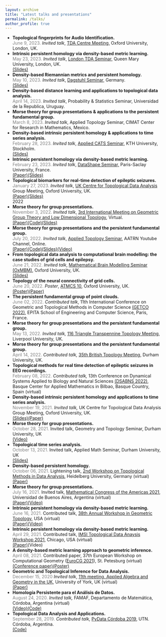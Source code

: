 ```yaml
---
layout: archive
title: "Latest talks and presentations"
permalink: /talks/
author_profile: true
---
```


<link rel="stylesheet" href="{{ site.baseurl }}/assets/vallenato/vallenato.css">
<script src='https://cdnjs.cloudflare.com/ajax/libs/mathjax/2.7.5/latest.js?config=TeX-MML-AM_CHTML' async></script>
<script src="{{ site.baseurl }}/assets/vallenato/vallenato.js"></script>

<ul>

<li>
<b>Topological fingerprints for Audio Identification.</b>
<br>
<span style="font-size: 14px">
<span style = "color: grey">June 9, 2023.</span>
<i>Invited talk</i>, <a href="https://www1.maths.ox.ac.uk/groups/topological-data-analysis?migrdr=1">TDA Centre Meeting,</a> Oxford University, London, UK.
<br>
<!--<a href="https://ximenafernandez.github.io/reveal.js-presentations/slides/AudioID.html#/">(Slides)</a>-->
</span>
</li>

<li>
<b>Intrinsic persistent homology via density-based metric learning.</b>
<br>
<span style="font-size: 14px">
<span style = "color: grey">May 23, 2023.</span>
<i>Invited talk</i>, <a href="https://www.ninaotter.com/london-tda-seminar-23052023">London TDA Seminar,</a> Queen Mary University, London, UK.
<br>
<a href="https://ximenafernandez.github.io/reveal.js-presentations/slides/FermatDistance_TDA_London.html#/">(Slides)</a>
</span>
</li>

<li>
<b>Density-based Riemannian metrics and persistent homology.</b>
<br>
<span style="font-size: 14px">
<span style = "color: grey">May 10, 2023.</span>
<i>Invited talk</i>, <a href="https://www.dagstuhl.de/en/seminars/seminar-calendar/seminar-details/23192">Dagstuhl Seminar,</a> Germany.
<br>
<a href="https://ximenafernandez.github.io/reveal.js-presentations/slides/FermatDistance_Dagstuhl.html#/">(Slides)</a>
</span>
</li>

<li>
<b>Density-based distance learning and applications to topological data analysis.</b>
<br>
<span style="font-size: 14px">
<span style = "color: grey">April 14, 2023.</span>
<i>Invited talk</i>, Probability & Statistics Seminar, Universidad de la Republica, Uruguay.
</span>
</li>


<li>
<b>Morse theory for group presentations & applications to the persistent fundamental group.</b>
<br>
<span style="font-size: 14px">
<span style = "color: grey">March 8, 2023.</span>
<i>Invited talk</i>, Applied Topology Seminar, CIMAT Center for Research in Mathematics, Mexico.
</span>
</li>

<li>
<b>Density-based intrinsic persistent homology & applications to time series analysis.</b>
<br>
<span style="font-size: 14px">
<span style = "color: grey">February 28, 2023.</span>
<i>Invited talk</i>, <a href="https://www.kth.se/math/mathematics-of-data/seminar-applied-cats-1.1009075">Applied CATS Seminar,</a> KTH University, Stockholm.
<br>
<a href="https://ximenafernandez.github.io/reveal.js-presentations/slides/FermatDistance_KTH.html#/">(Slides)</a></span>
</li>

<li>
<b>Intrinsic persistent homology via density-based metric learning.</b>
<br>
<span style="font-size: 14px">
<span style = "color: grey">February 23, 2023.</span>
<i>Invited talk</i>, <a href="https://team.inria.fr/datashape/seminars/">DataShape Seminar,</a> Paris-Saclay University, France.
<br>
<a href="https://arxiv.org/pdf/2012.07621.pdf">(Paper)</a ><a href="https://ximenafernandez.github.io/reveal.js-presentations/slides/FermatDistance_Datashape.html#/">(Slides)</a></span>
</li>

<li>
<b>Topological biomarkers for real-time detection of epileptic seizures.</b>
<br>
<span style="font-size: 14px">
<span style = "color: grey">January 27, 2023.</span>
<i>Invited talk</i>, <a href="https://www1.maths.ox.ac.uk/groups/topological-data-analysis?migrdr=1">UK Centre for Topological Data Analysis</a> Group Meeting, Oxford University, UK.
<br>
<a href="https://arxiv.org/abs/2211.02523">(Paper)</a ><a href="https://ximenafernandez.github.io/reveal.js-presentations/slides/Epilepsy_Oxford.html#/">(Slides)</a></span>
</li>

<div class="vallenato-header">
2022

</div><!--/.vallenato-header-->

<div class="vallenato-content">
<li>
<b>Morse theory for group presentations.</b>
<br>
<span style="font-size: 14px">
<span style = "color: grey">November 3, 2022.</span>
<i>Invited talk</i>, <a href="https://www.ph-karlsruhe.de/tagungen/combinatorial-group-theory-and-low-dimensional-topology">3rd International Meeting on Geometric Group Theory and Low Dimensional Topology</a>, Virtual.
<br>
<a href="https://arxiv.org/abs/1912.00115">(Paper)</a ><a href="https://github.com/ximenafernandez/Finite-Topological-Spaces">(Code)</a><a href="https://ximenafernandez.github.io/reveal.js-presentations/slides/Morse_LowDimTop.html#/">(Slides)</a></span>
</li>

<li>
<b>Morse theory for group presentations and the persistent fundamental group.</b>
<br>
<span style="font-size: 14px">
<span style = "color: grey">July 20, 2022.</span>
<i>Invited talk</i>, <a href="https://www.aatrn.net">Applied Topology Seminar</a>, AATRN Youtube Channel, Online.
<br>
<a href="https://arxiv.org/abs/1912.00115">(Paper)</a ><a href="https://github.com/ximenafernandez/Finite-Topological-Spaces">(Code)</a><a href="https://ximenafernandez.github.io/reveal.js-presentations/slides/Morse_AATRN.html#/">(Slides)</a><a href=" https://www.youtube.com/watch?v=f62fRQdizAI">(Video)</a>
</span>
</li>

<li><b> From topological data analysis to computational brain modelling: the case studies of grid cells and epilepsy.</b>
<br>
<span style="font-size: 14px">
<span style = "color: grey">June 21, 2022.</span> <i>Invited talk</i>, <a href="http://goriely.com/research/brain">Mathematical Brain Modelling Seminar (OxMBM)</a>, Oxford University, UK.
<br>
<a href="https://ximenafernandez.github.io/reveal.js-presentations/slides/BrainModelling.html#/">(Slides)</a>
</span>
</li>

<li> <b>Topology of the neural connectivity of grid cells.</b>
<br>
<span style="font-size: 14px">
 <span style = "color: grey">June 20, 2022.</span>
 <i>Poster</i>, <a href="https://atmcs.web.ox.ac.uk">ATMCS 10</a>, Oxford University, UK.
 <br>
<a href="http://ximenafernandez.github.io/files/ATMCS_2022_conference_poster_Oxford.pdf">(Poster)</a><a href="https://www.biorxiv.org/content/10.1101/2022.06.13.495956v1">(Paper)</a>
</span>
</li>

<li> <b>The persistent fundamental group of point clouds.</b>
<br>
<span style="font-size: 14px">
<span style = "color: grey">June 02, 2022.</span>
<i>Contributed talk</i>, 11th International Conference on Geometric and Topological Methods in Computer Science <a href="http://www.lix.polytechnique.fr/Labo/Samuel.Mimram/getco22/">(GETCO 2022)</a>, EPITA School of Engineering and Computer Science, Paris, France.
</span>
</li>

<li> <b>Morse theory for group presentations and the persistent fundamental group.</b>
<br>
<span style="font-size: 14px">
<span style = "color: grey">May 13, 2022.</span>
<i>Invited talk,</i> <a href="http://sarah-whitehouse.staff.shef.ac.uk/ttt/TTT116.html">116 Triangle Transpennine Topology Meeting</a>, Liverpool University, UK.
</span>
</li>

<li> <b>Morse theory for group presentations and the persistent fundamental group.</b>
<br>
<span style="font-size: 14px">
<span style = "color: grey">
 April 14, 2022.
</span>
<i>Contributed talk,</i> <a href="https://www.maths.dur.ac.uk/users/dirk.schuetz/BTM35.html">35th British Topology Meeting</a>, Durham University, UK.
</span>
</li>

<li> <b>Topological methods for real time detection of epileptic seizures in EEG recordings.</b>
<br>
<span style="font-size: 14px">
<span style = "color: grey">February 08, 2022.</span>
<i>Contributed talk,</i> 13th Conference on Dynamical Systems Applied to Biology and Natural Sciences <a href="https://sites.google.com/view/dsabns2022/home?authuser=0">(DSABNS 2022)</a>, Basque Center for Applied Mathematics in Bilbao, Basque Country, Spain (virtual)
</span>
</li>

</div>

<li><b>Density-based intrinsic persistent homology and applications to time series analysis.</b>
<br><span style="font-size: 14px">
<span style = "color: grey">November 19, 2021.</span>
<i>Invited talk,</i> <a hreff="https://www1.maths.ox.ac.uk/groups/topological-data-analysis?migrdr=1">UK Centre for Topological Data Analysis</a> Group Meeting, Oxford University, UK.
<br>
<a href="https://ximenafernandez.github.io/reveal.js-presentations/slides/FermatDistance.html#/">(Slides)</a><a href="https://arxiv.org/abs/2012.07621">(Paper)</a>
</span>
</li>

<li> <b>Morse theory for group presentations.</b>
<br>
<span style="font-size: 14px">
<span style = "color: grey">
 October 28, 2021.</span>
Invited talk, Geometry and Topology Seminar, Durham University, UK
<br>
<a href="https://www.youtube.com/watch?v=DYDL8MZwxLs">(Video)</a>
</span>
</li>

<li><b>Topological time series analysis.</b>
<br>
<span style="font-size: 14px">
<span style = "color: grey">
 October 13, 2021.</span>
Invited talk, Applied Math Seminar, Durham University, UK
<br>
<a href="https://ximenafernandez.github.io/reveal.js-presentations/slides/TimeSeries.html#/">(Slides)</a>
</span>
</li>

<li> <b>Density-based persistent homology.</b>
<br>
<span style="font-size: 14px">
<span style = "color: grey">
 October 06, 2021.</span>
Lightening talk, <a href="https://www.mathi.uni-heidelberg.de/~mbleher/tdaworkshop21.html">2nd Workshop on Topological Methods in Data Analysis</a>, Heidelberg University, Germany (virtual)
<br>
<a href="https://arxiv.org/abs/2012.07621">(Paper)</a>
</span>
</li>

<li> <b>Morse theory for group presentations.</b>
<br>
<span style="font-size: 14px">
<span style = "color: grey">
 July 16, 2021.</span>
Invited talk, <a href="https://www.mca2021.org/en/tools/view-abstract?code=2858)">Mathematical Congress of the Americas 2021</a>, Universidad de Buenos Aires, Argentina (virtual)
<br>
<a href="https://arxiv.org/abs/1912.00115">(Paper)</a><a href="https://www.youtube.com/watch?v=ftWf1-klsOc&t=466s">(Video)</a>
</span>
</li>

<li><b>Intrinsic persistent homology via density-based metric learning.</b>
<br>
<span style="font-size: 14px">
<span style = "color: grey">
 June 16, 2021.</span>
Contributed talk,  <a href="http://faculty.tcu.edu/gfriedman/GTW2021/index.html">38th Annual Workshop in Geometric Topology</a>, USA (virtual)
<br>
<a href="https://arxiv.org/abs/2012.07621">(Paper)</a><a href="https://www.youtube.com/watch?v=r1IbaXCEyrA&list=PLOujdvDienPu7gx86icUT8WTV9X4LT1gp&index=15">(Video)</a>
</span>
</li>

<li><b>Intrinsic persistent homology via density-based metric learning.</b>
<br>
<span style="font-size: 14px">
<span style = "color: grey">
 April 29, 2021.</span>
Contributed talk, <a href="https://www.imsi.institute/topological-data-analysis/">IMSI Topological Data Anaysis Workshop 2021</a>, Chicago, USA (virtual)
<br>
<a href="https://arxiv.org/abs/2012.07621">(Paper)</a><a hreff="https://www.imsi.institute/videos/intrinsic-persistent-homology-via-density-based-metric-learning/">(Video)</a>
</span>
</li>

<li><b>A density-based metric learning approach to geometric inference.</b>
<br>
<span style="font-size: 14px">
<span style = "color: grey">
 April 08, 2021.</span>
Contributed paper, 37th European Workshop on Computational Geometry (<a href="http://eurocg21.spbu.ru/">EuroCG 2021</a>), St. Petesburg (virtual)
<br>
<a href="http://eurocg21.spbu.ru/wp-content/uploads/2021/04/EuroCG_2021_paper_23.pdf">(Conference paper)</a><a href="http://ximenafernandez.github.io/files/EuroCG_2021_conference_poster.pdf">(Poster)</a></span>
</li>

<li> <b>Geometric and Topological Inference for Data Analysis.</b>
<br>
<span style="font-size: 14px">
<span style = "color: grey">December 15, 2020</span>
<i>Invited talk</i>, <a href="https://sites.google.com/view/appliedalgebraandgeometry/home/11th-meeting-york-online?authuser=0">11th meeting, Applied Algebra and Geometry in the UK</a>, University of York, UK (virtual)
<br>
<a href="https://arxiv.org/abs/2012.07621">(Paper)</a>
</span>
</li>

<li> <b>Homología Persistente para el Análisis de Datos.</b>
<br>
<span style="font-size: 14px">
<span style = "color: grey">August 24, 2020.</span>
<i>Invited talk,</i> FAMAF, Departamento de Matemática, Córdoba, Argentina (virtual)
<br>
<a href="https://www.youtube.com/watch?v=R6JQAH0gPsw">(Video)</a><a href="https://github.com/ximenafernandez/Persistent_Homology">(Code)</a>
</span>
</li>

<li> <b>Topological Data Analysis and Applications.</b>
<br>
<span style="font-size: 14px">
<span style = "color: grey">September 28, 2019.</span>
<i>Contributed talk,</i> <a href="https://pydata.org/cordoba2019/">PyData Córdoba 2019</a>, UTN. Córdoba, Argentina.
<br>
<a href="https://github.com/ximenafernandez/PyData2019TDA">(Code)</a>
</span>
</li>
</ul>
